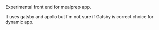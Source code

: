 Experimental front end for mealprep app.

It uses gatsby and apollo but I'm not sure if Gatsby is correct choice for dynamic app.  
